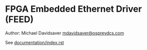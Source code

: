 FPGA Embedded Ethernet Driver (FEED)
====================================

Author: Michael Davidsaver <mdavidsaver@ospreydcs.com>


See [documentation/index.rst](documentation/index.rst)
